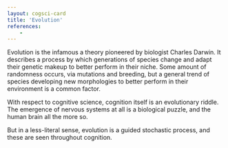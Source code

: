 ```yaml
---
layout: cogsci-card
title: 'Evolution'
references:
    - 
---
```


Evolution is the infamous a theory pioneered by biologist Charles Darwin. It describes a process by which generations of species change and adapt their genetic makeup to better perform in their niche. Some amount of randomness occurs, via mutations and breeding, but a general trend of species developing new morphologies to better perform in their environment is a common factor. 

With respect to cognitive science, cognition itself is an evolutionary riddle. The emergence of nervous systems at all is a biological puzzle, and the human brain all the more so.

But in a less-literal sense, evolution is a guided stochastic process, and these are seen throughout cognition. 
